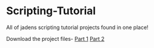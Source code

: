 # Scripting-Tutorial
All of jadens scripting tutorial projects found in one place!

Download the project files-
<a href = "https://github.com/Jaden-Allen/Scripting-Tutorial/releases/download/Part_1/Part_1.zip">Part 1</a>
<a href = "https://github.com/Jaden-Allen/Scripting-Tutorial/releases/download/Part_2/Part_2.zip">Part 2</a>
